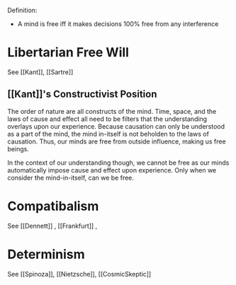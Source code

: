 Definition:
- A mind is free iff it makes decisions 100% free from any interference

# Libertarian Free Will
See [[Kant]], [[Sartre]]

## [[Kant]]'s Constructivist Position

The order of nature are all constructs of the mind. Time, space, and the laws of cause and effect all need to be filters that the understanding overlays upon our experience. Because causation can only be understood as a part of the mind, the mind in-itself is not beholden to the laws of causation. Thus, our minds are free from outside influence, making us free beings.

In the context of our understanding though, we cannot be free as our minds automatically impose cause and effect upon experience. Only when we consider the mind-in-itself, can we be free.

# Compatibalism
See [[Dennett]] , [[Frankfurt]] , 

# Determinism
See [[Spinoza]], [[Nietzsche]], [[CosmicSkeptic]] 